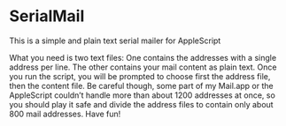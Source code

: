 SerialMail
==========================

This is a simple and plain text serial mailer for AppleScript

What you need is two text files: One contains the addresses with a single address per line. The other contains your mail content as plain text. Once you run the script, you will be prompted to choose first the address file, then the content file. Be careful though, some part of my Mail.app or the AppleScript couldn’t handle more than about 1200 addresses at once, so you should play it safe and divide the address files to contain only about 800 mail addresses. Have fun!